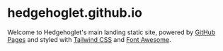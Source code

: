 # hedgehoglet.github.io

Welcome to Hedgehoglet's main landing static site, powered by [GitHub Pages](https://pages.github.com/) and styled with [Tailwind CSS](https://tailwindcss.com/) and [Font Awesome](https://fontawesome.com/).
